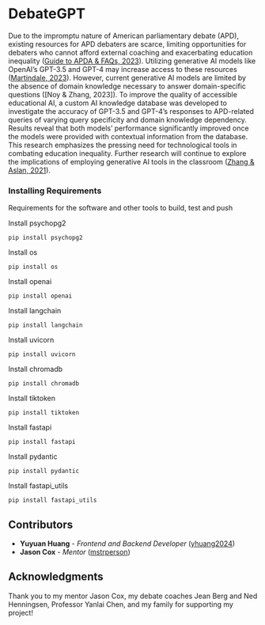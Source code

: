 # DebateGPT

Due to the impromptu nature of American parliamentary debate (APD), existing resources for APD debaters are scarce, limiting opportunities for debaters who cannot afford external coaching and exacerbating education inequality ([Guide to APDA & FAQs, 2023]((https://apda.online/about/guide-to-apda/))). Utilizing generative AI models like OpenAI’s GPT-3.5 and GPT-4 may increase access to these resources ([Martindale, 2023]((https://www.digitaltrends.com/computing/gpt-4-vs-gpt-35/))). However, current generative AI models are limited by the absence of domain knowledge necessary to answer domain-specific questions ([Noy & Zhang, 2023]). To improve the quality of accessible educational AI, a custom AI knowledge database was developed to investigate the accuracy of GPT-3.5 and GPT-4’s responses to APD-related queries of varying query specificity and domain knowledge dependency. Results reveal that both models’ performance significantly improved once the models were provided with contextual information from the database. This research emphasizes the pressing need for technological tools in combating education inequality. Further research will continue to explore the implications of employing generative AI tools in the classroom ([Zhang & Aslan, 2021](https://doi.org/10.1016/j.caeai.2021.100025)).

### Installing Requirements

Requirements for the software and other tools to build, test and push 

Install psychopg2

    pip install psychopg2

Install os

    pip install os

Install openai

    pip install openai

Install langchain

    pip install langchain

Install uvicorn

    pip install uvicorn

Install chromadb

    pip install chromadb

Install tiktoken

    pip install tiktoken

Install fastapi

    pip install fastapi

Install pydantic

    pip install pydantic

Install fastapi_utils

    pip install fastapi_utils
    
## Contributors

  - **Yuyuan Huang** - *Frontend and Backend Developer*
    ([yhuang2024](https://github.com/yhuang2024))
  - **Jason Cox** - *Mentor*
    ([mstrperson](https://github.com/mstrperson))

## Acknowledgments

Thank you to my mentor Jason Cox, my debate coaches Jean Berg and Ned Henningsen, Professor Yanlai Chen, and my family for supporting my project!
